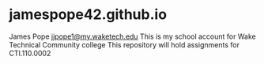 # jamespope42.github.io
James Pope jjpope1@my.waketech.edu
This is my school account for Wake Technical Community college
This repository will hold assignments for CTI.110.0002